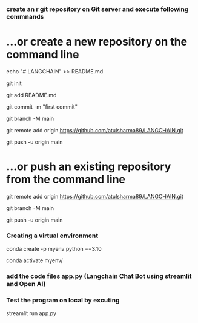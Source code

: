 ### create  an r git repository on Git server and execute following commnands

…or create a new repository on the command line
===============================================

echo "# LANGCHAIN" >> README.md

git init

git add README.md

git commit -m "first commit"

git branch -M main

git remote add origin https://github.com/atulsharma89/LANGCHAIN.git

git push -u origin main




…or push an existing repository from the command line
======================

git remote add origin https://github.com/atulsharma89/LANGCHAIN.git

git branch -M main

git push -u origin main


### Creating a virtual environment

conda create -p myenv python ==3.10

conda activate myenv/

### add the code files app.py (Langchain Chat Bot using streamlit and Open AI)

### Test the program on local by excuting

streamlit run app.py

